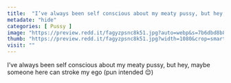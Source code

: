 ```yaml
---
title:  "I’ve always been self conscious about my meaty pussy, but hey, maybe someone here can stroke my ego (pun intended 😌)"
metadate: "hide"
categories: [ Pussy ]
image: "https://preview.redd.it/fagyzpsnc8k51.jpg?auto=webp&s=7b6dbd8b87f579899ea7b218e7b861becbf57683"
thumb: "https://preview.redd.it/fagyzpsnc8k51.jpg?width=1080&crop=smart&auto=webp&s=fa35c47395fa7c12946a8851d2986f4c73108706"
visit: ""
---
```

I’ve always been self conscious about my meaty pussy, but hey, maybe someone here can stroke my ego (pun intended 😌)
